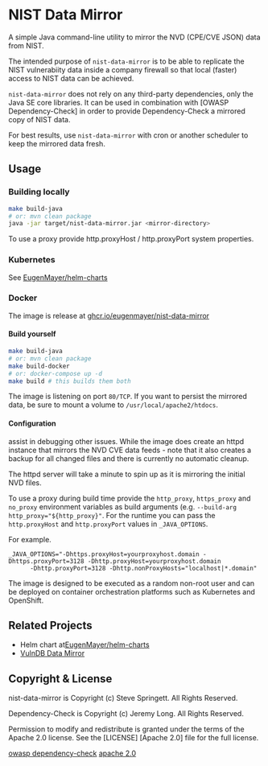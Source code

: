 # NIST Data Mirror

A simple Java command-line utility to mirror the NVD (CPE/CVE JSON) data from NIST.

The intended purpose of `nist-data-mirror` is to be able to replicate the NIST vulnerabiity data
inside a company firewall so that local (faster) access to NIST data can be achieved.

`nist-data-mirror` does not rely on any third-party dependencies, only the Java SE core libraries.
It can be used in combination with [OWASP Dependency-Check] in order to provide Dependency-Check
a mirrored copy of NIST data.

For best results, use `nist-data-mirror` with cron or another scheduler to keep the mirrored data fresh.

## Usage

### Building locally

```sh
make build-java
# or: mvn clean package
java -jar target/nist-data-mirror.jar <mirror-directory>
```

To use a proxy provide http.proxyHost / http.proxyPort system properties.

### Kubernetes

See [EugenMayer/helm-charts](https://github.com/EugenMayer/helm-charts)

### Docker

The image is release at [ghcr.io/eugenmayer/nist-data-mirror](https://github.com/EugenMayer/nist-data-mirror/pkgs/container/nist-data-mirror)

#### Build yourself

```sh
make build-java
# or: mvn clean package
make build-docker
# or: docker-compose up -d
make build # this builds them both
```

The image is listening on port `80/TCP`. If you want to persist the mirrored data, be sure to mount a volume to `/usr/local/apache2/htdocs`.

#### Configuration
assist in debugging other issues. While the image does create an httpd instance
that mirrors the NVD CVE data feeds - note that it also creates a backup for all
changed files and there is currently no automatic cleanup.

The httpd server will take a minute to spin up as it is mirroring the initial NVD files.

To use a proxy during build time provide the `http_proxy`, `https_proxy` and `no_proxy`
environment variables as build arguments (e.g. `--build-arg http_proxy="${http_proxy}"`.
For the runtime you can pass the `http.proxyHost` and `http.proxyPort` values in `_JAVA_OPTIONS`.

For example.

```
_JAVA_OPTIONS="-Dhttps.proxyHost=yourproxyhost.domain -Dhttps.proxyPort=3128 -Dhttp.proxyHost=yourproxyhost.domain
      -Dhttp.proxyPort=3128 -Dhttp.nonProxyHosts="localhost|*.domain"
```

The image is designed to be executed as a random non-root user and can be deployed on
container orchestration platforms such as Kubernetes and OpenShift.

## Related Projects

- Helm chart at[EugenMayer/helm-charts](https://github.com/EugenMayer/helm-charts)
- [VulnDB Data Mirror](https://github.com/stevespringett/vulndb-data-mirror)

## Copyright & License

nist-data-mirror is Copyright (c) Steve Springett. All Rights Reserved.

Dependency-Check is Copyright (c) Jeremy Long. All Rights Reserved.

Permission to modify and redistribute is granted under the terms of the Apache 2.0 license. See the [LICENSE] [Apache 2.0] file for the full license.

[owasp dependency-check](https://www.owasp.org/index.php/OWASP_Dependency_Check)
[apache 2.0](https://github.com/eugenmayer/nist-data-mirror/blob/master/LICENSE)
